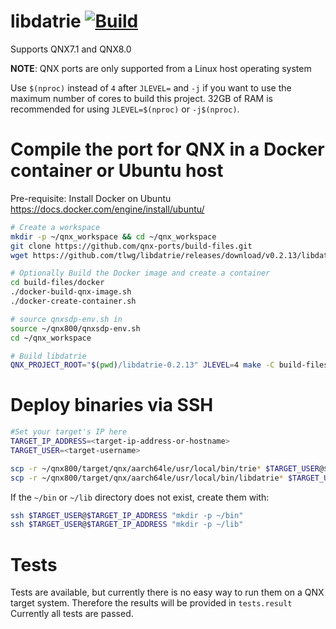 # libdatrie [![Build](https://github.com/qnx-ports/build-files/actions/workflows/libdatrie.yml/badge.svg)](https://github.com/qnx-ports/build-files/actions/workflows/libdatrie.yml)

Supports QNX7.1 and QNX8.0

**NOTE**: QNX ports are only supported from a Linux host operating system

Use `$(nproc)` instead of `4` after `JLEVEL=` and `-j` if you want to use the maximum number of cores to build this project.
32GB of RAM is recommended for using `JLEVEL=$(nproc)` or `-j$(nproc)`.

# Compile the port for QNX in a Docker container or Ubuntu host

Pre-requisite: Install Docker on Ubuntu https://docs.docker.com/engine/install/ubuntu/
```bash
# Create a workspace
mkdir -p ~/qnx_workspace && cd ~/qnx_workspace
git clone https://github.com/qnx-ports/build-files.git
wget https://github.com/tlwg/libdatrie/releases/download/v0.2.13/libdatrie-0.2.13.tar.xz && tar -xf libdatrie-0.2.13.tar.xz

# Optionally Build the Docker image and create a container
cd build-files/docker
./docker-build-qnx-image.sh
./docker-create-container.sh

# source qnxsdp-env.sh in
source ~/qnx800/qnxsdp-env.sh
cd ~/qnx_workspace

# Build libdatrie
QNX_PROJECT_ROOT="$(pwd)/libdatrie-0.2.13" JLEVEL=4 make -C build-files/ports/libdatrie install
```

# Deploy binaries via SSH
```bash
#Set your target's IP here
TARGET_IP_ADDRESS=<target-ip-address-or-hostname>
TARGET_USER=<target-username>

scp -r ~/qnx800/target/qnx/aarch64le/usr/local/bin/trie* $TARGET_USER@$TARGET_IP_ADDRESS:~/bin
scp -r ~/qnx800/target/qnx/aarch64le/usr/local/bin/libdatrie* $TARGET_USER@$TARGET_IP_ADDRESS:~/lib
```

If the `~/bin` or `~/lib` directory does not exist, create them with:
```bash
ssh $TARGET_USER@$TARGET_IP_ADDRESS "mkdir -p ~/bin"
ssh $TARGET_USER@$TARGET_IP_ADDRESS "mkdir -p ~/lib"
````

# Tests
Tests are available, but currently there is no easy way to run them on a QNX target system. Therefore the results will be provided in `tests.result`
Currently all tests are passed.

